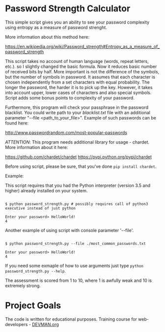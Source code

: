 # Password Strength Calculator

This simple script gives you an ability to see your password complexity using entropy as
a measure of password strenght.

More information about this method here:

https://en.wikipedia.org/wiki/Password_strength#Entropy_as_a_measure_of_password_strength


This script takes no account of human language (words, repeat letters, etc.). so I slightly changed the basic formula. Now it reduces basic number of received bits by half. More important is not the difference of the symbols, but the number of symbols in password. It assumes that each character is chosen independently from a set characters with equal probability. The longer the password, the harder it is to pick up the key. However, it takes into account upper, lower cases of characters and also special symbols. Script adds some bonus points to complexity of your password.

Furthermore, this program will check your passphrase in the password blacklist. You could write path to your *blacklist.txt*  file with an additional parameter "--file <path_to_your_file>". Example of such passwords can be found here:

http://www.passwordrandom.com/most-popular-passwords

*ATTENTION*: This program needs additional library for usage - chardet.
More information about it here:

https://github.com/chardet/chardet
https://pypi.python.org/pypi/chardet

Before using script, please be sure, that you've done ```pip install chardet```.

Example:

This script requires that you had the Python interpreter (version 3.5 and higher) already installed on your system.

```#!bash

$ python password_strength.py # possibly requires call of python3 executive instead of just python

Enter your password> HelloWorld!
4

```
Another example of using script with console parameter '--file'.


```#!bash

$ python password_strength.py --file ./most_common_passwords.txt

Enter your password> HelloWorld!
4

```
If you need some exmaple of how to use arguments just type ```python password_strength.py --help```.

The assessment is scored from 1 to 10, where 1 is awfully weak and 10 is extremely strong.


# Project Goals

The code is written for educational purposes. Training course for web-developers - [DEVMAN.org](https://devman.org)
